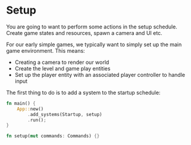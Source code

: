 # Setup

You are going to want to perform some actions in the setup schedule.
Create game states and resources, spawn a camera and UI etc.

For our early simple games, we typically want to simply set up the main game environment.
This means:

* Creating a camera to render our world
* Create the level and game play entities
* Set up the player entity with an associated player controller to handle input

The first thing to do is to add a system to the startup schedule:

```rust
fn main() {
    App::new()
        .add_systems(Startup, setup)
        .run();
}

fn setup(mut commands: Commands) {}
```